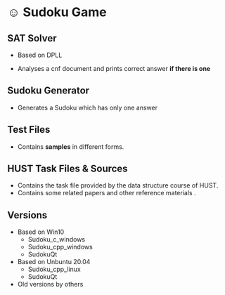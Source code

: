 # ☺ Sudoku Game

## SAT Solver

 + Based on DPLL

+  Analyses a cnf document and prints correct answer **if there is one**

## Sudoku Generator

+ Generates a Sudoku which has only one answer

## Test Files

+ Contains **samples** in different forms.

## HUST Task Files & Sources
+ Contains the task file provided by the data structure course of HUST.
+ Contains some related papers and other reference materials .

## Versions
+ Based on Win10
	+ Sudoku_c_windows
	+ Sudoku_cpp_windows
	+ SudokuQt
+ Based on Unbuntu 20.04
   + Sudoku_cpp_linux
  + SudokuQt
+ Old versions by others
